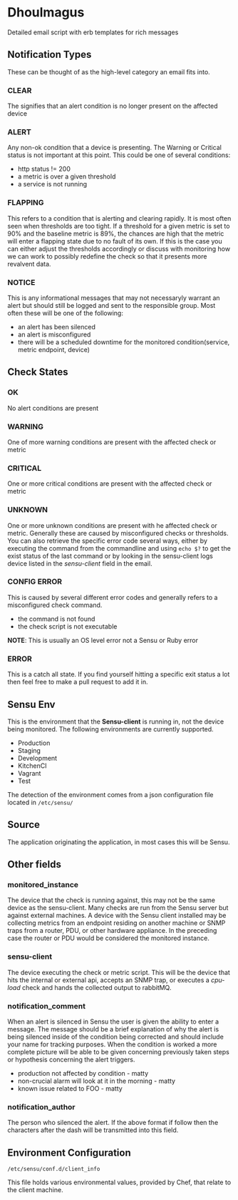 # Dhoulmagus 

Detailed email script with erb templates for rich messages

## Notification Types

These can be thought of as the high-level category an email fits into.

### CLEAR
The signifies that an alert condition is no longer present on the affected device

### ALERT
Any non-ok condition that a device is presenting. The Warning or Critical status is not important at this point.
This could be one of several conditions:
- http status != 200
- a metric is over a given threshold
- a service is not running

### FLAPPING
This refers to a condition that is alerting and clearing rapidly.  It is most often seen when thresholds
are too tight.  If a threshold for a given metric is set to 90% and the baseline metric is 89%, the chances are high that the metric will enter a flapping state due to no fault of its own.  If this is the case you can either adjust the thresholds accordingly or discuss with monitoring how we can work to possibly redefine the check so that it presents more revalvent data.

### NOTICE
This is any informational messages that may not necessaryly warrant an alert but should still be logged and sent to the responsible group. Most often these will be one of the following:
- an alert has been silenced
- an alert is misconfigured
- there will be a scheduled downtime for the monitored condition(service, metric endpoint, device)

## Check States

### OK
No alert conditions are present

### WARNING
One of more warning conditions are present with the affected check or metric

### CRITICAL
One or more critical conditions are present with the affected check or metric

### UNKNOWN
One or more unknown conditions are present with he affected check or metric.  Generally these are caused by misconfigured checks or thresholds. You can also retrieve the specific error code several ways, either by executing the command from the commandline and using `echo $?` to get the exist status of the last command or by looking in the sensu-client logs device listed in the *sensu-client* field in the email.


### CONFIG ERROR
This is caused by several different error codes and generally refers to a misconfigured check command.
- the command is not found
- the check script is not executable

**NOTE**: This is usually an OS level error not a Sensu or Ruby error

### ERROR
This is a catch all state. If you find yourself hitting a specific exit status a lot then feel free to make a pull request to add it in.

## Sensu Env
This is the environment that the **Sensu-client** is running in, not the device being monitored. The following environments are currently supported.

- Production
- Staging
- Development
- KitchenCI
- Vagrant
- Test

The detection of the environment comes from a json configuration file located in `/etc/sensu/`

## Source
The application originating the application, in most cases this will be Sensu.

## Other fields

### monitored_instance
The device that the check is running against, this may not be the same device as the sensu-client.  Many checks are run from the Sensu server but against external machines.  A device with the Sensu client installed may be collecting metrics from an endpoint residing on another machine or SNMP traps from a router, PDU, or other hardware appliance. In the preceding case the router or PDU would be considered the monitored instance.

### sensu-client
The device executing the check or metric script.  This will be the device that hits the internal or external api, accepts an SNMP trap, or executes a *cpu-load* check and hands the collected output to rabbitMQ.

### notification_comment
When an alert is silenced in Sensu the user is given the ability to enter a message.  The message should be a brief explanation of why the alert is being silenced inside of the condition being corrected and should include your name for tracking purposes. When the condition is worked a more complete picture will be able to be given concerning previously taken steps or hypothesis concerning the alert triggers.

- production not affected by condition - matty
- non-crucial alarm will look at it in the morning - matty
- known issue related to FOO - matty

### notification_author
The person who silenced the alert.  If the above format if follow then the characters after the dash will be transmitted into this field.

## Environment Configuration

 `/etc/sensu/conf.d/client_info`

This file holds various environmental values, provided by Chef, that relate to the client machine.
